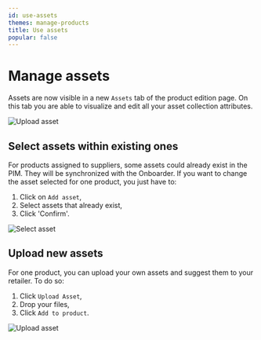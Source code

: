 ```yaml
---
id: use-assets
themes: manage-products
title: Use assets
popular: false
---
```


# Manage assets
Assets are now visible in a new `Assets` tab of the product edition page. On this tab you are able to visualize and edit all your asset collection attributes.

![Upload asset](../img/asset-upload-tab-highlight.png)

## Select assets within existing ones
For products assigned to suppliers, some assets could already exist in the PIM. They will be synchronized with the Onboarder.
If you want to change the asset selected for one product, you just have to:
1. Click on `Add asset`,
1. Select assets that already exist,
1. Click 'Confirm'.

![Select asset](../img/select-assets.png)

## Upload new assets
For one product, you can upload your own assets and suggest them to your retailer. To do so:
1. Click `Upload Asset`,
1. Drop your files,
1. Click `Add to product`.

![Upload asset](../img/upload-assets.png)
